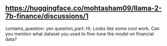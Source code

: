 ## https://huggingface.co/mohtasham09/llama-2-7b-finance/discussions/1

contains_question: yes
question_part: Hi, Looks like some cool work. Can you mention what dataset you used to fine-tune the model on financial data?